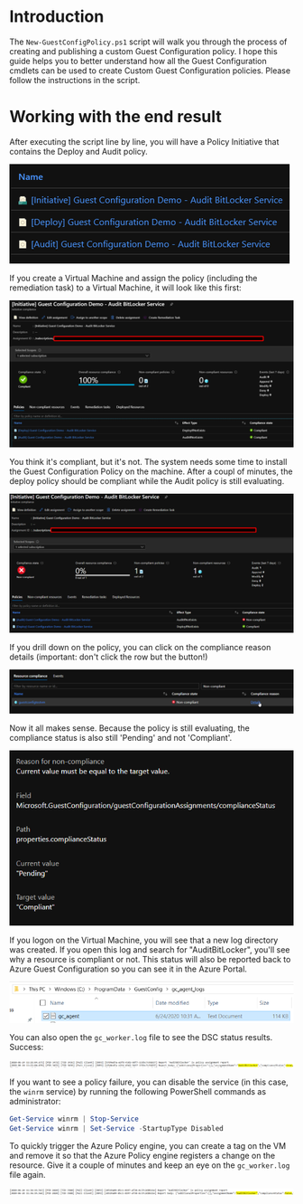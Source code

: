 # Introduction
The `New-GuestConfigPolicy.ps1` script will walk you through the process of creating and publishing a custom Guest Configuration policy. I hope this guide helps you to better understand how all the Guest Configuration cmdlets can be used to create Custom Guest Configuration policies. Please follow the instructions in the script.

# Working with the end result
After executing the script line by line, you will have a Policy Initiative that contains the Deploy and Audit policy.

![](/Images/GuestConfigurationPolicyCreated.png)

If you create a Virtual Machine and assign the policy (including the remediation task) to a Virtual Machine, it will look like this first:

![](/Images/GuestConfigurationstatus-Compliant.png)

You think it's compliant, but it's not. The system needs some time to install the Guest Configuration Policy on the machine. After a coupl of minutes, the deploy policy should be compliant while the Audit policy is still evaluating. 

![](/Images/GuestConfigurationstatus-Pending.png)

If you drill down on the policy, you can click on the compliance reason details (important: don't click the row but the button!)

![](/Images/GuestConfigurationstatus-ComplianceReason.png)

Now it all makes sense. Because the policy is still evaluating, the compliance status is also still 'Pending' and not 'Compliant'.

![](/Images/GuestConfigurationstatus-PendingStatus.png)

If you logon on the Virtual Machine, you will see that a new log directory was created. If you open this log and search for "AuditBitLocker", you'll see why a resource is compliant or not. This status will also be reported back to Azure Guest Configuration so you can see it in the Azure Portal.

![](/Images/GuestConfigurationStatus-LogFiles.png)

You can also open the `gc_worker.log` file to see the DSC status results. Success:

![](/Images/GuestConfigurationStatus-SuccessLog.png)

If you want to see a policy failure, you can disable the service (in this case, the `winrm` service) by running the following PowerShell commands as administrator:

```` powershell
Get-Service winrm | Stop-Service
Get-Service winrm | Set-Service -StartupType Disabled
````

To quickly trigger the Azure Policy engine, you can create a tag on the VM and remove it so that the Azure Policy engine registers a change on the resource. Give it a couple of minutes and keep an eye on the `gc_worker.log` file again.

![](/Images/GuestConfigurationStatus-FailLog.png)
